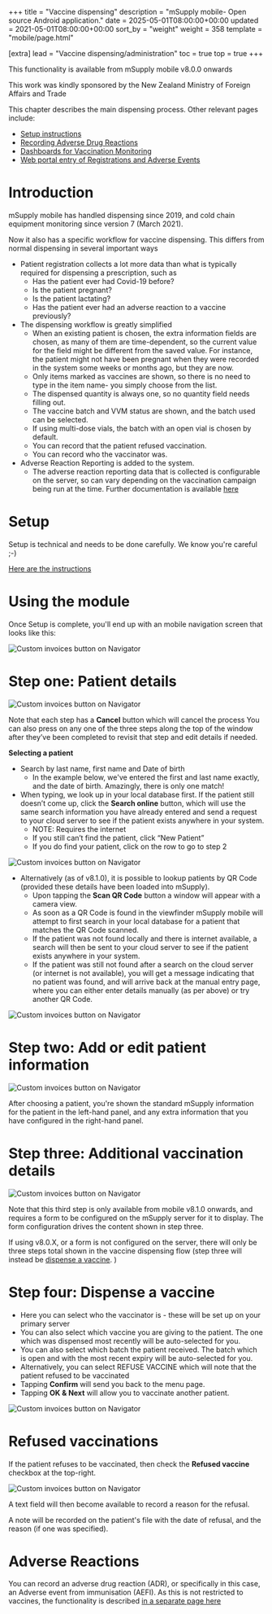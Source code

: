 +++
title = "Vaccine dispensing"
description = "mSupply mobile- Open source Android application."
date = 2025-05-01T08:00:00+00:00
updated = 2021-05-01T08:00:00+00:00
sort_by = "weight"
weight = 358
template = "mobile/page.html"

[extra]
lead = "Vaccine dispensing/administration"
toc = true
top = true
+++


This functionality is available from mSupply mobile v8.0.0 onwards

This work was kindly sponsored by the New Zealand Ministry of Foreign Affairs and Trade

This chapter describes the main dispensing process. Other relevant pages include:

  * [Setup instructions](/en:mobile:user_guide:vaccine_dispensing:setup)
  * [Recording Adverse Drug Reactions](/en:mobile:user_guide:adverse_drug_reactions)
  * [Dashboards for Vaccination Monitoring](/en:mobile:user_guide:vaccination_dashboards)
  * [Web portal entry of Registrations and Adverse Events](/en:mobile:user_guide:web_apps)

# Introduction

mSupply mobile has handled dispensing since 2019, and cold chain equipment monitoring since version 7 (March 2021).

Now it also has a specific workflow for vaccine dispensing. This differs from normal dispensing in several important ways

  * Patient registration collects a lot more data than what is typically required for dispensing a prescription, such as
    * Has the patient ever had Covid-19 before?
    * Is the patient pregnant?
    * Is the patient lactating?
    * Has the patient ever had an adverse reaction to a vaccine previously?
  * The dispensing workflow is greatly simplified
    * When an existing patient is chosen, the extra information fields are chosen, as many of them are time-dependent, so the current value for the field might be different from the saved value. For instance, the patient might not have been pregnant when they were recorded in the system some weeks or months ago, but they are now.
    * Only items marked as vaccines are shown, so there is no need to type in the item name- you simply choose from the list.
    * The dispensed quantity is always one, so no quantity field needs filling out.
    * The vaccine batch and VVM status are shown, and the batch used can be selected.
    * If using multi-dose vials, the batch with an open vial is chosen by default.
    * You can record that the patient refused vaccination.
    * You can record who the vaccinator was.
  * Adverse Reaction Reporting is added to the system.
    * The adverse reaction reporting data that is collected is configurable on the server, so can vary depending on the vaccination campaign being run at the time. Further documentation is available [here](/en:mobile:user_guide:adverse_drug_reactions)

# Setup

Setup is technical and needs to be done carefully. We know you're careful ;-)

[Here are the instructions](/en:mobile:user_guide:vaccine_dispensing:setup)

# Using the module

Once Setup is complete, you'll end up with an mobile navigation screen that looks like this:

![Custom invoices button on Navigator](/mobile/introduction/images/VD_module.png)

# Step one: Patient details

![Custom invoices button on Navigator](/mobile/introduction/images/VD_patient_details.png)

Note that each step has a **Cancel** button which will cancel the process
You can also press on any one of the three steps along the top of the window  after they’ve been completed to revisit that step and edit details if needed.

**Selecting a patient**

  * Search by last name, first name and Date of birth
    * In the example below, we've entered the first and last name exactly, and the date of birth. Amazingly, there is only one match!
  * When typing, we look up in your local database first. If the patient still doesn’t come up, click the **Search online** button, which will use the same search information you have already entered and send a request to your cloud server to see if the patient exists anywhere in your system.
    * NOTE: Requires the internet
    * If you still can’t find the patient, click “New Patient”
    * If you do find your patient, click on the row to go to step 2

![Custom invoices button on Navigator](/mobile/introduction/images/VD_patient_details2.png)

  * Alternatively (as of v8.1.0), it is possible to lookup patients by QR Code (provided these details have been loaded into mSupply). 
    * Upon tapping the **Scan QR Code** button a window will appear with a camera view. 
    * As soon as a QR Code is found in the viewfinder mSupply mobile will attempt to first search in your local database for a patient that matches the QR Code scanned. 
    * If the patient was not found locally and there is internet available, a search will then be sent to your cloud server to see if the patient exists anywhere in your system. 
    * If the patient was still not found after a search on the cloud server (or internet is not available), you will get a message indicating that no patient was found, and will arrive back at the manual entry page, where you can either enter details manually (as per above) or try another QR Code.

![Custom invoices button on Navigator](/mobile/introduction/images/VD_patient_details_QR.png)

# Step two: Add or edit patient information

![Custom invoices button on Navigator](/mobile/introduction/images/VD_VD_patient_edit.png)

After choosing a patient, you're shown the standard mSupply information for the patient in the left-hand panel, and any extra information that you have configured in the right-hand panel.

# Step three: Additional vaccination details

![Custom invoices button on Navigator](/mobile/introduction/images/VD_additional_vaccines.png)

Note that this third step is only available from mobile v8.1.0 onwards, and requires a form to be configured on the mSupply server for it to display. The form configuration drives the content shown in step three.

If using v8.0.X, or a form is not configured on the server, there will only be three steps total shown in the vaccine dispensing flow (step three will instead be [dispense a vaccine](https://docs.msupply.foundation/en:mobile:user_guide:vaccine_dispensing#step_threedispense_a_vaccine). )

# Step four: Dispense a vaccine

  * Here you can select who the vaccinator is - these will be set up on your primary server
  * You can also select which vaccine you are giving to the patient. The one which was dispensed most recently will be auto-selected for you.
  * You can also select which batch the patient received. The batch which is open and with the most recent expiry will be auto-selected for you.
  * Alternatively, you can select REFUSE VACCINE which will note that the patient refused to be vaccinated
  * Tapping **Confirm** will send you back to the menu page.
  * Tapping **OK & Next** will allow you to vaccinate another patient.

![Custom invoices button on Navigator](/mobile/introduction/images/VD_dispense_vaccine.png)

# Refused vaccinations

If the patient refuses to be vaccinated, then check the **Refused vaccine** checkbox at the top-right. 

![Custom invoices button on Navigator](/mobile/introduction/images/VD_refused_vaccinations.png)

A text field will then become available to record a reason for the refusal.

A note will be recorded on the patient's file with the date of refusal, and the reason (if one was specified).

# Adverse Reactions

You can record an adverse drug reaction (ADR), or specifically in this case, an Adverse event from immunisation (AEFI).
As this is not restricted to vaccines, the functionality is described [in a separate page here](/en:mobile:user_guide:adverse_drug_reactions)

